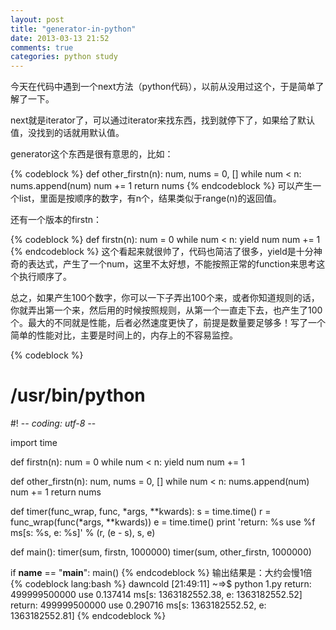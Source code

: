 ```yaml
---
layout: post
title: "generator-in-python"
date: 2013-03-13 21:52
comments: true
categories: python study
---
```


今天在代码中遇到一个next方法（python代码），以前从没用过这个，于是简单了解了一下。

next就是iterator了，可以通过iterator来找东西，找到就停下了，如果给了默认值，没找到的话就用默认值。

generator这个东西是很有意思的，比如：

{% codeblock %}
def other_firstn(n):
 num, nums = 0, []
 while num < n:
   nums.append(num)
   num += 1
 return nums
{% endcodeblock %}
可以产生一个list，里面是按顺序的数字，有n个，结果类似于range(n)的返回值。

还有一个版本的firstn：

{% codeblock %}
def firstn(n):
 num = 0
 while num < n:
   yield num
   num += 1
{% endcodeblock %}
这个看起来就很帅了，代码也简洁了很多，yield是十分神奇的表达式，产生了一个num，这里不太好想，不能按照正常的function来思考这个执行顺序了。

总之，如果产生100个数字，你可以一下子弄出100个来，或者你知道规则的话，你就弄出第一个来，然后用的时候按照规则，从第一个一直走下去，也产生了100个。最大的不同就是性能，后者必然速度更快了，前提是数量要足够多！写了一个简单的性能对比，主要是时间上的，内存上的不容易监控。

{% codeblock %}
# /usr/bin/python
#! -*- coding: utf-8 -*-

import time

def firstn(n):
 num = 0
 while num < n:
   yield num
   num += 1

def other_firstn(n):
 num, nums = 0, []
 while num < n:
   nums.append(num)
   num += 1
 return nums


def timer(func_wrap, func, *args, **kwards):
 s = time.time()
 r = func_wrap(func(*args, **kwards))
 e = time.time()
 print 'return: %s   use %f ms[s: %s, e: %s]' % (r, (e - s), s, e)

def main():
 timer(sum, firstn, 1000000)
 timer(sum, other_firstn, 1000000)
 
 
 
if __name__ == "__main__":
 main()
{% endcodeblock %}
输出结果是：大约会慢1倍
{% codeblock lang:bash %}
dawncold [21:49:11] ~=>$ python 1.py 
return: 499999500000   use 0.137414 ms[s: 1363182552.38, e: 1363182552.52]
return: 499999500000   use 0.290716 ms[s: 1363182552.52, e: 1363182552.81]
{% endcodeblock %}
